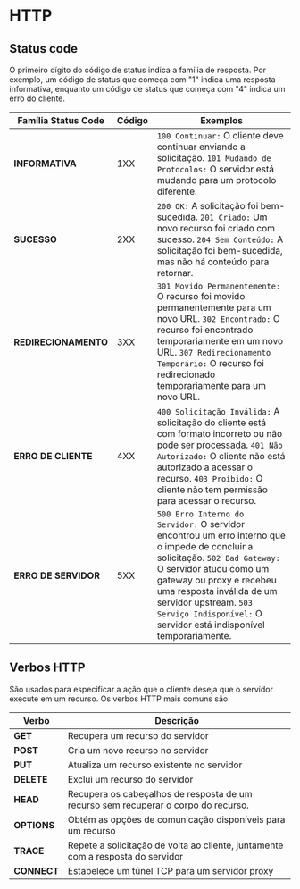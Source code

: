 # HTTP
## Status code

O primeiro dígito do código de status indica a família de resposta. Por exemplo, um código de status que começa com "1" indica uma resposta informativa, enquanto um código de status que começa com "4" indica um erro do cliente.

| Família Status Code | Código | Exemplos |
|---|---|---|
| **INFORMATIVA** | 1XX | `100 Continuar:` O cliente deve continuar enviando a solicitação. `101 Mudando de Protocolos:` O servidor está mudando para um protocolo diferente.|
| **SUCESSO** | 2XX | `200 OK:` A solicitação foi bem-sucedida. `201 Criado:` Um novo recurso foi criado com sucesso. `204 Sem Conteúdo:` A solicitação foi bem-sucedida, mas não há conteúdo para retornar. |
| **REDIRECIONAMENTO** | 3XX | `301 Movido Permanentemente:` O recurso foi movido permanentemente para um novo URL. `302 Encontrado:` O recurso foi encontrado temporariamente em um novo URL. `307 Redirecionamento Temporário:` O recurso foi redirecionado temporariamente para um novo URL. |
| **ERRO DE CLIENTE** | 4XX | `400 Solicitação Inválida:` A solicitação do cliente está com formato incorreto ou não pode ser processada. `401 Não Autorizado:` O cliente não está autorizado a acessar o recurso. `403 Proibido:` O cliente não tem permissão para acessar o recurso. |
| **ERRO DE SERVIDOR** | 5XX | `500 Erro Interno do Servidor:` O servidor encontrou um erro interno que o impede de concluir a solicitação. `502 Bad Gateway:` O servidor atuou como um gateway ou proxy e recebeu uma resposta inválida de um servidor upstream. `503 Serviço Indisponível:` O servidor está indisponível temporariamente. |

## Verbos HTTP

São usados para especificar a ação que o cliente deseja que o servidor execute em um recurso. Os verbos HTTP mais comuns são:

| Verbo | Descrição |
|---|---|
| **GET** | Recupera um recurso do servidor |
| **POST** | Cria um novo recurso no servidor |
| **PUT** |  Atualiza um recurso existente no servidor |
| **DELETE** | Exclui um recurso do servidor |
| **HEAD** | Recupera os cabeçalhos de resposta de um recurso sem recuperar o corpo do recurso. |
| **OPTIONS** | Obtém as opções de comunicação disponíveis para um recurso |
| **TRACE** | Repete a solicitação de volta ao cliente, juntamente com a resposta do servidor |
| **CONNECT** | Estabelece um túnel TCP para um servidor proxy |



